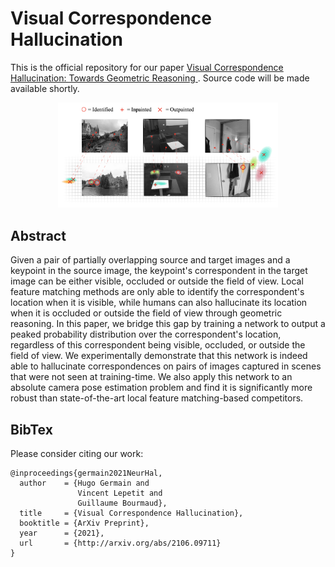 # Visual Correspondence Hallucination

This is the official repository for our paper [Visual Correspondence Hallucination: Towards Geometric Reasoning ](http://arxiv.org/abs/2106.09711).
Source code will be made available shortly.

<p align="center">
  <a href="http://arxiv.org/abs/2106.09711"><img src="images/teaser.png" width="70%"/></a>
</p>

## Abstract

Given a pair of partially overlapping source and target images and a keypoint in the source image, the keypoint's correspondent in the target image can be either visible, occluded or outside the field of view. Local feature matching methods are only able to identify the correspondent's location when it is visible, while humans can also hallucinate its location when it is occluded or outside the field of view through geometric reasoning.  In this paper, we bridge this gap by training a network to output a peaked probability distribution over the correspondent's location, regardless of this correspondent being visible, occluded, or outside the field of view.  We experimentally demonstrate that this network is indeed able to hallucinate correspondences on pairs of images captured in scenes that were not seen at training-time.  We also apply this network to an absolute camera pose estimation problem and find it is significantly more robust than state-of-the-art local feature matching-based competitors.

## BibTex

Please consider citing our work:

```
@inproceedings{germain2021NeurHal,
  author    = {Hugo Germain and
               Vincent Lepetit and
               Guillaume Bourmaud},
  title     = {Visual Correspondence Hallucination},
  booktitle = {ArXiv Preprint},
  year      = {2021},
  url       = {http://arxiv.org/abs/2106.09711}
}
```



